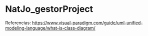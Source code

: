 # NatJo_gestorProject

Referencias:
https://www.visual-paradigm.com/guide/uml-unified-modeling-language/what-is-class-diagram/
